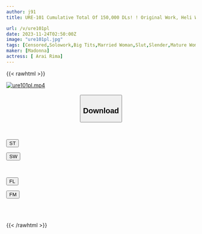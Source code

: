 ```yaml
---
author: j91
title: URE-101 Cumulative Total Of 150,000 DLs! ! Original Work, Heli Wo My Neighbor Ayane A Faithful Live-action Version Of The Popular Doujin That Obscenely Depicts A Fascinating Physical Relationship With A Neighbor, Starring Madonna! ! Arai Lima

url: /v/ure101pl
date: 2023-11-24T02:50:00Z
image: "ure101pl.jpg"
tags: [Censored,Solowork,Big Tits,Married Woman,Slut,Slender,Mature Woman,Original Collaboration	 ]
maker: [Madonna]
actress: [ Arai Rima]
---
```



{{< rawhtml >}}

<div class="video" data-videoid="VPbWdKLkxXF9Op">
    <a href="javascript:;">
        <img src="/v/ure101pl/ure101pl.jpg" width="WIDTH" height="HEIGHT" alt="ure101pl.mp4" loading="lazy">
    </a>
</div>

<script type="text/javascript" src="https://j91.asia/asset/on-demand-st.js"></script>

<br>
  <link rel="stylesheet" href="https://j91.asia/asset/bs5.css">
  
  <center>
  <button class="btn btn-primary" type="button" data-bs-toggle="collapse" data-bs-target=".multi-collapse" aria-expanded="false" aria-controls="multiCollapseExample1 multiCollapseExample2"><h2>Download</h2></button></center>
</p>
<div class="row">
  <div class="col">
    <div class="collapse multi-collapse" id="multiCollapseExample1">
      <div class="card card-body">
	      	      <br>
<div class="buttons">  
<p><a href="https://streamtape.to/v/VPbWdKLkxXF9Op" target="_blank"><button class="btn-hover color-3"><i class="fa fa-download"></i> ST</button></a></p>
<p><a href="https://flaswish.com/qafhsqf3t7yy" target="_blank"><button class="btn-hover color-2"><i class="fa fa-download"></i> SW</button></a></p></div>
    </div>
  </div>
</div>
  <div class="col">
    <div class="collapse multi-collapse" id="multiCollapseExample2">
      <div class="card card-body">
	      <br>
<div class="buttons">
<p><a href="javascript:;" target="_blank"><button class="btn-hover color-9"><i class="fa fa-download"></i> FL</button></a></p>
<p><a href="javascript:;" target="_blank"><button class="btn-hover color-8"><i class="fa fa-download"></i> FM</button></a></p></div>
<br><br>
      </div>
    </div>
  </div>
</div>

{{< /rawhtml >}}
